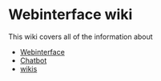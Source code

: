 # Webinterface wiki

This wiki covers all of the information about 

- [Webinterface](webinterface/index.md)
- [Chatbot](chatbot/index.md)
- [wikis](wikis/index.md)
